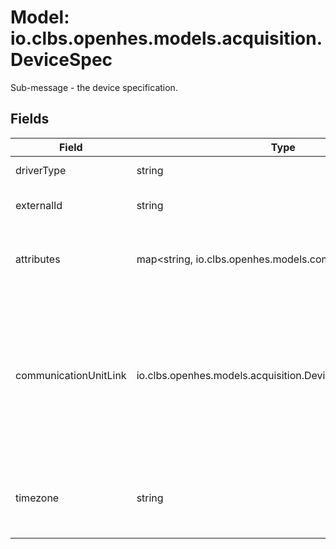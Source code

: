# Model: io.clbs.openhes.models.acquisition.DeviceSpec

Sub-message - the device specification.

## Fields

| Field | Type | Description |
| --- | --- | --- |
| driverType | string | The driver type identifier. |
| externalId | string | The external identifier of the device. |
| attributes | map<string, io.clbs.openhes.models.common.FieldValue> | The template of the action attributes. It is represented as a list of attribute definitions. |
| communicationUnitLink | io.clbs.openhes.models.acquisition.DeviceCommunicationUnit | The list of communication unit identifiers (and additional info) that set CUs usable to communicate with the device. It's an ordered set where the first element is the primary communication unit with the highest priority. |
| timezone | string | The timezone related to the device, e.g. "America/New_York", "Europe/Prague", "CET", "GMT", "Etc/GMT+2". |

